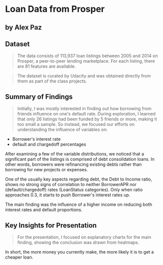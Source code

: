 # Loan Data from Prosper
## by Alex Paz


## Dataset

> The data consists of 113,937 loan listings between 2005 and 2014 on Prosper, a peer-to-peer lending marketplace. For each listing, there are 81 features are available.

> The dataset is curated by Udacity and was obtained directly from them as part of the class projects.

## Summary of Findings

> Initially, I was mostly interested in finding out how borrowing from friends influence on one's default rate. During exploration, I learned that only 26 listings had been funded by 5 friends or more, making it too small a sample. So instead, we focused our efforts on understanding the influence of variables on:
- Borrower's interest rate
- default and chargedoff percentages

After examining a few of the variable distributions, we noticed that a significant part of the listings is comprised of debt consolidation loans. In other words, borrowers were refinancing existing debts rather than borrowing for new projects or expenses.

One of the usually key aspects regarding debt, the Debt to Income ratio, shows no strong signs of correlation to neither BorrowerAPR nor (default/chargedoff) rates (LoanStatus categories). Only when ratio approaches 0.3, it starts to push Borrower's interest rates up.

The main finding was the influence of a higher income on reducing both interest rates and default proportions.


## Key Insights for Presentation

> For the presentation, I focused on explanatory charts for the main finding, showing the conclusion was drawn from heatmaps.

In short, the more money you currently make, the more likely it is to get a cheaper loan.